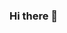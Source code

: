 ### Hi there 👋

<!--
**Linkevin1997/Linkevin1997** is a ✨ _special_ ✨ repository because its `README.md` (this file) appears on your GitHub profile.
Here are some ideas to get you started:
-  I’m currently working on the snake Project. Have you ever play snake before. The player controls a dot, square, or object on a bordered plane. As it moves forward, it leaves a trail behind, resembling a moving snake. 
A snake game is a simple game where a snake moves around a box trying to eat an apple. Once it successfully eats the apple, the length of the snake increases and the movement becomes faster.
If you want to learn more about the snake game history. this is one of the histories about the snake game:
https://theprint.in/features/nokias-snake-the-mobile-game-that-became-an-entire-generations-obsession/462873/# Snake-Game
